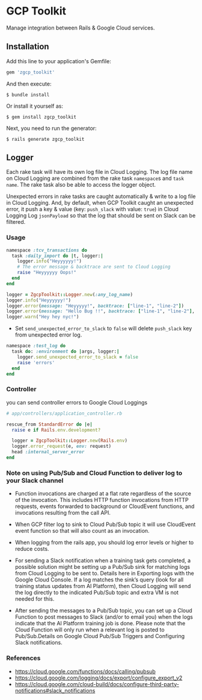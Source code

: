 # GCP Toolkit
Manage integration between Rails & Google Cloud services.

## Installation

Add this line to your application's Gemfile:

```ruby
gem 'zgcp_toolkit'
```

And then execute:

    $ bundle install

Or install it yourself as:

    $ gem install zgcp_toolkit

Next, you need to run the generator:

    $ rails generate zgcp_toolkit

## Logger
Each rake task will have its own log file in Cloud Logging. The log file name on Cloud Logging are combined from the rake task `namespace`s and `task name`. The rake task also be able to access the logger object.

Unexpected errors in rake tasks are caught automatically & write to a log file in Cloud Logging. And, by default, when GCP Toolkit caught an unexpected error, it push a key & value (key: `push_slack` with value: `true`) in Cloud Logging Log `jsonPayload` so that the log that should be sent on Slack can be filtered.

### Usage

```ruby
namespace :tcv_transactions do
  task :daily_import do |t, logger:|
    logger.info("Heyyyyyy!")
    # The error message & backtrace are sent to Cloud Logging
    raise "Heyyyyyy Oops!"
  end
end
```

```ruby
logger = ZgcpToolkit::Logger.new(:any_log_name)
logger.info("Heyyyyyy!")
logger.error(message: "Heyyyyy!", backtrace: ["line-1", "line-2"])
logger.error(message: "Hello Bug !!", backtrace: ["line-1", "line-2"], push_slack: true)
logger.warn("Hey hey nyc!")
```

- Set `send_unexpected_error_to_slack` to `false` will delete `push_slack` key from unexpected error log.

```ruby
namespace :test_log do 
  task do: :environment do |args, logger:|
    logger.send_unexpected_error_to_slack = false
    raise 'errors'
  end
end
```

### Controller

you can send controller errors to Google Cloud Loggings

```ruby
# app/controllers/application_controller.rb

rescue_from StandardError do |e|
  raise e if Rails.env.development?

  logger = ZgcpToolkit::Logger.new(Rails.env)
  logger.error_request(e, env: request)
  head :internal_server_error
end

```

### Note on using Pub/Sub and Cloud Function to deliver log to your Slack channel

- Function invocations are charged at a flat rate regardless of the source of the invocation. This includes HTTP function invocations from HTTP requests, events forwarded to background or CloudEvent functions, and invocations resulting from the call API.

- When GCP filter log to sink to Cloud Pub/Sub topic it will use CloudEvent event function so that will also count as an invocation.

- When logging from the rails app, you should log error levels or higher to reduce costs.

- For sending a Slack notification when a training task gets completed, a possible solution might be setting up a Pub/Sub sink for matching logs from Cloud Logging to be sent to. Details here in Exporting logs with the Google Cloud Console. If a log matches the sink’s query (look for all training status updates from AI Platform), then Cloud Logging will send the log directly to the indicated Pub/Sub topic and extra VM is not needed for this.

- After sending the messages to a Pub/Sub topic, you can set up a Cloud Function to post messages to Slack (and/or to email you) when the logs indicate that the AI Platform training job is done. Please note that the Cloud Function will only run when a relevant log is posted to Pub/Sub.Details on Google Cloud Pub/Sub Triggers and Configuring Slack notifications.

### References
- https://cloud.google.com/functions/docs/calling/pubsub
- https://cloud.google.com/logging/docs/export/configure_export_v2
- https://cloud.google.com/cloud-build/docs/configure-third-party-notifications#slack_notifications
